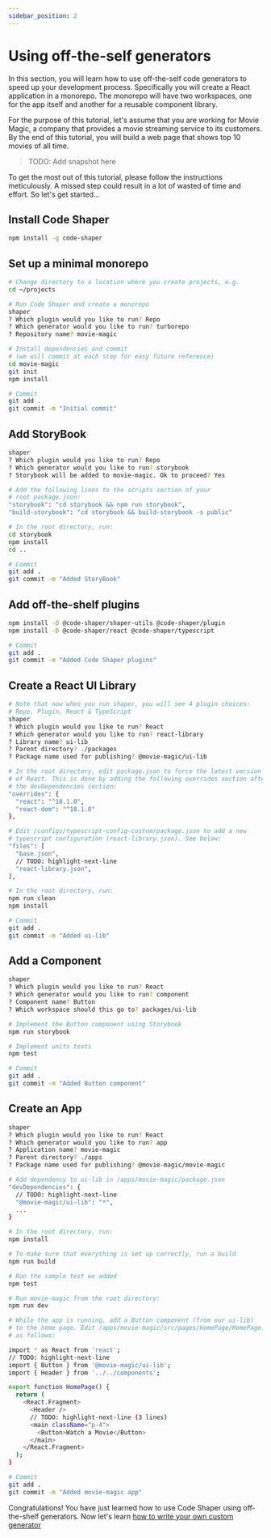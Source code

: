 ```yaml
---
sidebar_position: 2
---
```


# Using off-the-self generators

In this section, you will learn how to use off-the-self code generators to speed
up your development process. Specifically you will create a React application in
a monorepo. The monorepo will have two workspaces, one for the app itself and
another for a reusable component library.

For the purpose of this tutorial, let's assume that you are working for Movie
Magic, a company that provides a movie streaming service to its customers. By
the end of this tutorial, you will build a web page that shows top 10 movies of
all time.

> TODO: Add snapshot here

To get the most out of this tutorial, please follow the instructions
meticulously. A missed step could result in a lot of wasted of time and effort.
So let's get started...

## Install Code Shaper

```bash
npm install -g code-shaper
```

## Set up a minimal monorepo

```bash
# Change directory to a location where you create projects, e.g.
cd ~/projects

# Run Code Shaper and create a monorepo
shaper
? Which plugin would you like to run? Repo
? Which generator would you like to run? turborepo
? Repository name? movie-magic

# Install dependencies and commit
# (we will commit at each step for easy future reference)
cd movie-magic
git init
npm install

# Commit
git add .
git commit -m "Initial commit"
```

## Add StoryBook

```bash
shaper
? Which plugin would you like to run? Repo
? Which generator would you like to run? storybook
? Storybook will be added to movie-magic. Ok to proceed? Yes

# Add the following lines to the scripts section of your
# root package.json:
"storybook": "cd storybook && npm run storybook",
"build-storybook": "cd storybook && build-storybook -s public"

# In the root directory, run:
cd storybook
npm install
cd ..

# Commit
git add .
git commit -m "Added StoryBook"
```

## Add off-the-shelf plugins

```bash
npm install -D @code-shaper/shaper-utils @code-shaper/plugin
npm install -D @code-shaper/react @code-shaper/typescript

# Commit
git add .
git commit -m "Added Code Shaper plugins"
```

## Create a React UI Library

```bash
# Note that now when you run shaper, you will see 4 plugin choices:
# Repo, Plugin, React & TypeScript
shaper
? Which plugin would you like to run? React
? Which generator would you like to run? react-library
? Library name? ui-lib
? Parent directory? ./packages
? Package name used for publishing? @movie-magic/ui-lib

# In the root directory, edit package.json to force the latest version
# of React. This is done by adding the following overrides section after
# the devDependencies section:
"overrides": {
  "react": "^18.1.0",
  "react-dom": "^18.1.0"
},

# Edit /configs/typescript-config-custom/package.json to add a new
# typescript configuration (react-library.json). See below:
"files": [
  "base.json",
  // TODO: highlight-next-line
  "react-library.json",
],

# In the root directory, run:
npm run clean
npm install

# Commit
git add .
git commit -m "Added ui-lib"
```

## Add a Component

```bash
shaper
? Which plugin would you like to run? React
? Which generator would you like to run? component
? Component name? Button
? Which workspace should this go to? packages/ui-lib

# Implement the Button component using Storybook
npm run storybook

# Implement units tests
npm test

# Commit
git add .
git commit -m "Added Button component"
```

## Create an App

```bash
shaper
? Which plugin would you like to run? React
? Which generator would you like to run? app
? Application name? movie-magic
? Parent directory? ./apps
? Package name used for publishing? @movie-magic/movie-magic

# Add dependency to ui-lib in /apps/movie-magic/package.json
"devDependencies": {
  // TODO: highlight-next-line
  "@movie-magic/ui-lib": "*",
  ...
}

# In the root directory, run:
npm install

# To make sure that everything is set up correctly, run a build
npm run build

# Run the sample test we added
npm test

# Run movie-magic from the root directory:
npm run dev

# While the app is running, add a Button component (from our ui-lib)
# to the home page. Edit /apps/movie-magic/src/pages/HomePage/HomePage.tsx
# as follows:

import * as React from 'react';
// TODO: highlight-next-line
import { Button } from '@movie-magic/ui-lib';
import { Header } from '../../components';

export function HomePage() {
  return (
    <React.Fragment>
      <Header />
      // TODO: highlight-next-line (3 lines)
      <main className="p-4">
        <Button>Watch a Movie</Button>
      </main>
    </React.Fragment>
  );
}

# Commit
git add .
git commit -m "Added movie-magic app"
```

Congratulations! You have just learned how to use Code Shaper using
off-the-shelf generators. Now let's learn
[how to write your own custom generator](writing-a-custom-generator)
